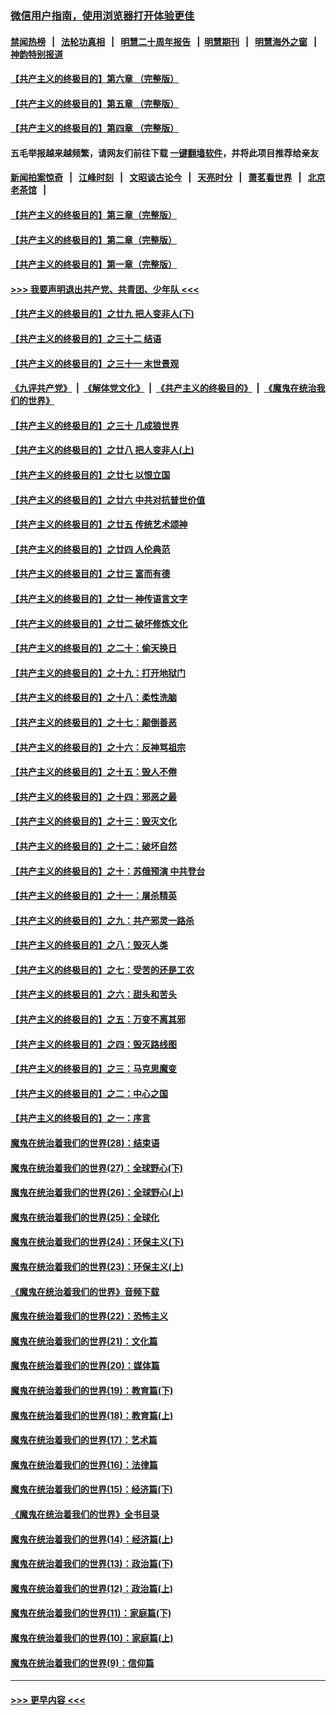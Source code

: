 ### [微信用户指南，使用浏览器打开体验更佳](https://github.com/gfw-breaker/banned-news1/blob/master/indexes/wechat-guide.md?t=0)
#### [禁闻热榜](热点新闻.md?t=0)  &nbsp;&nbsp;|&nbsp;&nbsp; [法轮功真相](https://github.com/gfw-breaker/truth/blob/master/README.md?t=0) &nbsp;&nbsp;|&nbsp;&nbsp; [明慧二十周年报告](https://github.com/gfw-breaker/mh-reports/blob/master/README.md?t=0) &nbsp;&nbsp;|&nbsp;&nbsp;[明慧期刊](https://github.com/gfw-breaker/mh-qikan) &nbsp;&nbsp;|&nbsp;&nbsp; [明慧海外之窗](https://github.com/gfw-breaker/mh-news/blob/master/README.md?t=0) &nbsp;&nbsp;|&nbsp;&nbsp; [神韵特别报道](https://github.com/gfw-breaker/mh-news/blob/master/shenyun.md?t=0)
#### [【共产主义的终极目的】第六章 （完整版）](../pages/nsc422/n11428913.md?t=02091302) 
#### [【共产主义的终极目的】第五章 （完整版）](../pages/nsc422/n11428912.md?t=02091302) 
#### [【共产主义的终极目的】第四章 （完整版）](../pages/nsc422/n11428907.md?t=02091302) 
#### 五毛举报越来越频繁，请网友们前往下载 [一键翻墙软件](https://github.com/gfw-breaker/ssr-accounts)，并将此项目推荐给亲友
#### [新闻拍案惊奇](https://github.com/gfw-breaker/banned-news1/blob/master/pages/link4.md) &nbsp;&nbsp;|&nbsp;&nbsp; [江峰时刻](https://github.com/gfw-breaker/banned-news1/blob/master/pages/link4.md) &nbsp;&nbsp;|&nbsp;&nbsp; [文昭谈古论今](https://github.com/gfw-breaker/banned-news1/blob/master/pages/link4.md) &nbsp;&nbsp;|&nbsp;&nbsp; [天亮时分](https://github.com/gfw-breaker/banned-news1/blob/master/pages/link4.md) &nbsp;&nbsp;|&nbsp;&nbsp; [萧茗看世界](https://github.com/gfw-breaker/banned-news1/blob/master/pages/link4.md) &nbsp;&nbsp;|&nbsp;&nbsp; [北京老茶馆](https://github.com/gfw-breaker/banned-news1/blob/master/pages/link4.md) &nbsp;&nbsp;|&nbsp;&nbsp; 
#### [【共产主义的终极目的】第三章（完整版）](../pages/nsc422/n11428848.md?t=02091302) 
#### [【共产主义的终极目的】第二章（完整版）](../pages/nsc422/n11428831.md?t=02091302) 
#### [【共产主义的终极目的】第一章（完整版）](../pages/nsc422/n11417651.md?t=02091302) 
#### [>>> 我要声明退出共产党、共青团、少年队 <<<](https://github.com/begood0513/goodnews/blob/master/quit/letter.md) 
#### [【共产主义的终极目的】之廿九 把人变非人(下)](../pages/nsc422/n11344140.md?t=02091302) 
#### [【共产主义的终极目的】之三十二 结语](../pages/nsc422/n11360535.md?t=02091302) 
#### [【共产主义的终极目的】之三十一 末世景观](../pages/nsc422/n11351129.md?t=02091302) 
#### [《九评共产党》](https://github.com/begood0513/9ping.md/blob/master/README.md) &nbsp;|&nbsp; [《解体党文化》](../../../../jtdwh.md/blob/master/README.md)  &nbsp;|&nbsp; [《共产主义的终极目的》](../../../../gczydzjmd.md/blob/master/README.md) &nbsp;|&nbsp; [《魔鬼在统治我们的世界》](../../../../mgztzwmdsj.md/blob/master/README.md) 
#### [【共产主义的终极目的】之三十 几成狼世界](../pages/nsc422/n11348280.md?t=02091302) 
#### [【共产主义的终极目的】之廿八 把人变非人(上)](../pages/nsc422/n11340492.md?t=02091302) 
#### [【共产主义的终极目的】之廿七 以恨立国](../pages/nsc422/n11336944.md?t=02091302) 
#### [【共产主义的终极目的】之廿六 中共对抗普世价值](../pages/nsc422/n11324785.md?t=02091302) 
#### [【共产主义的终极目的】之廿五 传统艺术颂神](../pages/nsc422/n11296396.md?t=02091302) 
#### [【共产主义的终极目的】之廿四 人伦典范](../pages/nsc422/n11296397.md?t=02091302) 
#### [【共产主义的终极目的】之廿三 富而有德](../pages/nsc422/n11283598.md?t=02091302) 
#### [【共产主义的终极目的】之廿一 神传语言文字](../pages/nsc422/n11263265.md?t=02091302) 
#### [【共产主义的终极目的】之廿二 破坏修炼文化](../pages/nsc422/n11245728.md?t=02091302) 
#### [【共产主义的终极目的】之二十：偷天换日](../pages/nsc422/n11238846.md?t=02091302) 
#### [【共产主义的终极目的】之十九：打开地狱门](../pages/nsc422/n11206376.md?t=02091302) 
#### [【共产主义的终极目的】之十八：柔性洗脑](../pages/nsc422/n11199994.md?t=02091302) 
#### [【共产主义的终极目的】之十七：颠倒善恶](../pages/nsc422/n11179782.md?t=02091302) 
#### [【共产主义的终极目的】之十六：反神骂祖宗](../pages/nsc422/n11166798.md?t=02091302) 
#### [【共产主义的终极目的】之十五：毁人不倦](../pages/nsc422/n11166792.md?t=02091302) 
#### [【共产主义的终极目的】之十四：邪恶之最](../pages/nsc422/n11150249.md?t=02091302) 
#### [【共产主义的终极目的】之十三：毁灭文化](../pages/nsc422/n11135227.md?t=02091302) 
#### [【共产主义的终极目的】之十二：破坏自然](../pages/nsc422/n11135214.md?t=02091302) 
#### [【共产主义的终极目的】之十：苏俄预演 中共登台](../pages/nsc422/n11118424.md?t=02091302) 
#### [【共产主义的终极目的】之十一：屠杀精英](../pages/nsc422/n11118442.md?t=02091302) 
#### [【共产主义的终极目的】之九：共产邪灵一路杀](../pages/nsc422/n11114139.md?t=02091302) 
#### [【共产主义的终极目的】之八：毁灭人类](../pages/nsc422/n11108503.md?t=02091302) 
#### [【共产主义的终极目的】之七：受苦的还是工农](../pages/nsc422/n11101809.md?t=02091302) 
#### [【共产主义的终极目的】之六：甜头和苦头](../pages/nsc422/n11096971.md?t=02091302) 
#### [【共产主义的终极目的】之五：万变不离其邪](../pages/nsc422/n11091285.md?t=02091302) 
#### [【共产主义的终极目的】之四：毁灭路线图](../pages/nsc422/n11086284.md?t=02091302) 
#### [【共产主义的终极目的】之三：马克思魔变](../pages/nsc422/n11061941.md?t=02091302) 
#### [【共产主义的终极目的】之二：中心之国](../pages/nsc422/n11047728.md?t=02091302) 
#### [【共产主义的终极目的】之一：序言](../pages/nsc422/n11086077.md?t=02091302) 
#### [魔鬼在统治着我们的世界(28)：结束语](../pages/nsc422/n10936246.md?t=02091302) 
#### [魔鬼在统治着我们的世界(27)：全球野心(下)](../pages/nsc422/n10928319.md?t=02091302) 
#### [魔鬼在统治着我们的世界(26)：全球野心(上)](../pages/nsc422/n10900318.md?t=02091302) 
#### [魔鬼在统治着我们的世界(25)：全球化](../pages/nsc422/n10788205.md?t=02091302) 
#### [魔鬼在统治着我们的世界(24)：环保主义(下)](../pages/nsc422/n10695307.md?t=02091302) 
#### [魔鬼在统治着我们的世界(23)：环保主义(上)](../pages/nsc422/n10688613.md?t=02091302) 
#### [《魔鬼在统治着我们的世界》音频下载](../pages/nsc422/n10635553.md?t=02091302) 
#### [魔鬼在统治着我们的世界(22)：恐怖主义](../pages/nsc422/n10614727.md?t=02091302) 
#### [魔鬼在统治着我们的世界(21)：文化篇](../pages/nsc422/n10597706.md?t=02091302) 
#### [魔鬼在统治着我们的世界(20)：媒体篇](../pages/nsc422/n10586579.md?t=02091302) 
#### [魔鬼在统治着我们的世界(19)：教育篇(下)](../pages/nsc422/n10564808.md?t=02091302) 
#### [魔鬼在统治着我们的世界(18)：教育篇(上)](../pages/nsc422/n10526970.md?t=02091302) 
#### [魔鬼在统治着我们的世界(17)：艺术篇](../pages/nsc422/n10499093.md?t=02091302) 
#### [魔鬼在统治着我们的世界(16)：法律篇](../pages/nsc422/n10485969.md?t=02091302) 
#### [魔鬼在统治着我们的世界(15)：经济篇(下)](../pages/nsc422/n10469975.md?t=02091302) 
#### [《魔鬼在统治着我们的世界》全书目录](../pages/nsc422/n10464261.md?t=02091302) 
#### [魔鬼在统治着我们的世界(14)：经济篇(上)](../pages/nsc422/n10457370.md?t=02091302) 
#### [魔鬼在统治着我们的世界(13)：政治篇(下)](../pages/nsc422/n10448270.md?t=02091302) 
#### [魔鬼在统治着我们的世界(12)：政治篇(上)](../pages/nsc422/n10444576.md?t=02091302) 
#### [魔鬼在统治着我们的世界(11)：家庭篇(下)](../pages/nsc422/n10440961.md?t=02091302) 
#### [魔鬼在统治着我们的世界(10)：家庭篇(上)](../pages/nsc422/n10435448.md?t=02091302) 
#### [魔鬼在统治着我们的世界(9)：信仰篇](../pages/nsc422/n10432159.md?t=02091302) 

----
#### [ >>> 更早内容 <<< ](../indexes/nsc422-earlier.md)
